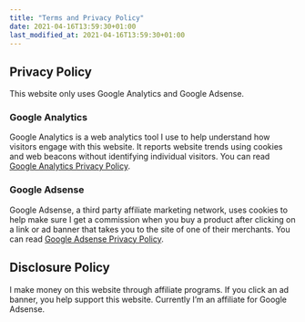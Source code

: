 ```yaml
---
title: "Terms and Privacy Policy"
date: 2021-04-16T13:59:30+01:00
last_modified_at: 2021-04-16T13:59:30+01:00
---
```

## Privacy Policy
This website only uses Google Analytics and Google Adsense.


### Google Analytics
Google Analytics is a web analytics tool I use to help understand how visitors engage with this website. It reports website trends using cookies and web beacons without identifying individual visitors. You can read [Google Analytics Privacy Policy](http://www.google.com/analytics/learn/privacy.html).


### Google Adsense
Google Adsense, a third party affiliate marketing network, uses cookies to help make sure I get a commission when you buy a product after clicking on a link or ad banner that takes you to the site of one of their merchants. You can read [Google Adsense Privacy Policy](http://support.google.com/adsense/bin/answer.py?hl=en&answer=48182).

## Disclosure Policy
I make money on this website through affiliate programs. If you click an ad banner, you help support this website.
Currently I’m an affiliate for Google Adsense.